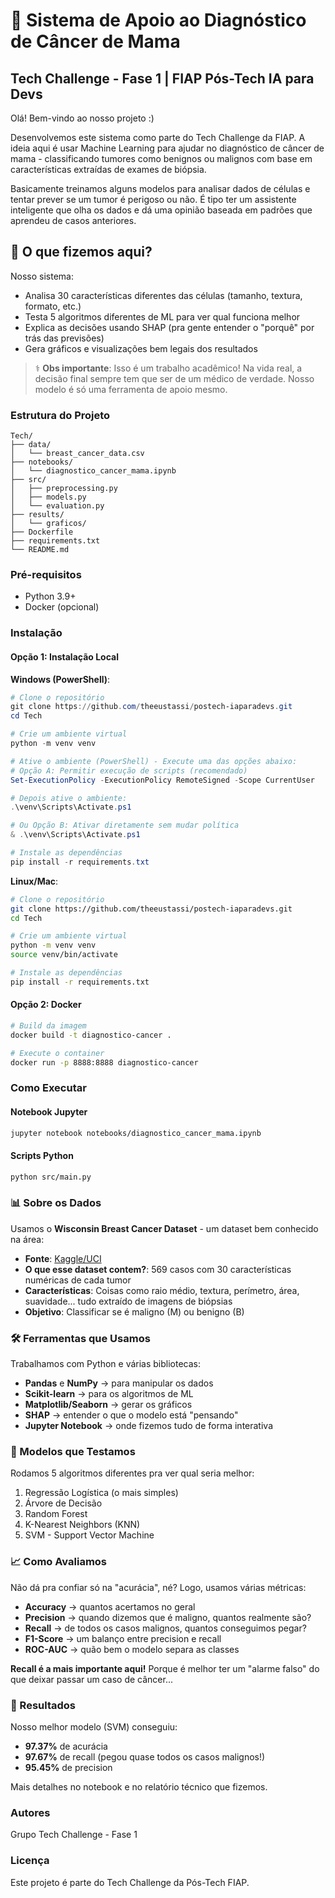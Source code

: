 # 🏥 Sistema de Apoio ao Diagnóstico de Câncer de Mama

## Tech Challenge - Fase 1 | FIAP Pós-Tech IA para Devs

Olá! Bem-vindo ao nosso projeto :)

Desenvolvemos este sistema como parte do Tech Challenge da FIAP. A ideia aqui é usar Machine Learning para ajudar no diagnóstico de câncer de mama - classificando tumores como benignos ou malignos com base em características extraídas de exames de biópsia.

Basicamente treinamos alguns modelos para analisar dados de células e tentar prever se um tumor é perigoso ou não. É tipo ter um assistente inteligente que olha os dados e dá uma opinião baseada em padrões que aprendeu de casos anteriores.

## 🎯 O que fizemos aqui?

Nosso sistema:
- Analisa 30 características diferentes das células (tamanho, textura, formato, etc.)
- Testa 5 algoritmos diferentes de ML para ver qual funciona melhor
- Explica as decisões usando SHAP (pra gente entender o "porquê" por trás das previsões)
- Gera gráficos e visualizações bem legais dos resultados

> ⚕️ **Obs importante**: Isso é um trabalho acadêmico! Na vida real, a decisão final sempre tem que ser de um médico de verdade. Nosso modelo é só uma ferramenta de apoio mesmo.

### Estrutura do Projeto
```
Tech/
├── data/
│   └── breast_cancer_data.csv
├── notebooks/
│   └── diagnostico_cancer_mama.ipynb
├── src/
│   ├── preprocessing.py
│   ├── models.py
│   └── evaluation.py
├── results/
│   └── graficos/
├── Dockerfile
├── requirements.txt
└── README.md
```

### Pré-requisitos
- Python 3.9+
- Docker (opcional)

### Instalação

#### Opção 1: Instalação Local

**Windows (PowerShell)**:
```powershell
# Clone o repositório
git clone https://github.com/theeustassi/postech-iaparadevs.git
cd Tech

# Crie um ambiente virtual
python -m venv venv

# Ative o ambiente (PowerShell) - Execute uma das opções abaixo:
# Opção A: Permitir execução de scripts (recomendado)
Set-ExecutionPolicy -ExecutionPolicy RemoteSigned -Scope CurrentUser

# Depois ative o ambiente:
.\venv\Scripts\Activate.ps1

# Ou Opção B: Ativar diretamente sem mudar política
& .\venv\Scripts\Activate.ps1

# Instale as dependências
pip install -r requirements.txt
```

**Linux/Mac**:
```bash
# Clone o repositório
git clone https://github.com/theeustassi/postech-iaparadevs.git
cd Tech

# Crie um ambiente virtual
python -m venv venv
source venv/bin/activate

# Instale as dependências
pip install -r requirements.txt
```

#### Opção 2: Docker
```bash
# Build da imagem
docker build -t diagnostico-cancer .

# Execute o container
docker run -p 8888:8888 diagnostico-cancer
```

### Como Executar

#### Notebook Jupyter
```bash
jupyter notebook notebooks/diagnostico_cancer_mama.ipynb
```

#### Scripts Python
```bash
python src/main.py
```

### 📊 Sobre os Dados

Usamos o **Wisconsin Breast Cancer Dataset** - um dataset bem conhecido na área:
- **Fonte**: [Kaggle/UCI](https://www.kaggle.com/datasets/uciml/breast-cancer-wisconsin-data)
- **O que esse dataset contem?**: 569 casos com 30 características numéricas de cada tumor
- **Características**: Coisas como raio médio, textura, perímetro, área, suavidade... tudo extraído de imagens de biópsias
- **Objetivo**: Classificar se é maligno (M) ou benigno (B)

### 🛠️ Ferramentas que Usamos

Trabalhamos com Python e várias bibliotecas:
- **Pandas** e **NumPy** → para manipular os dados
- **Scikit-learn** → para os algoritmos de ML
- **Matplotlib/Seaborn** → gerar os gráficos
- **SHAP** → entender o que o modelo está "pensando"
- **Jupyter Notebook** → onde fizemos tudo de forma interativa

### 🤖 Modelos que Testamos

Rodamos 5 algoritmos diferentes pra ver qual seria melhor:
1. Regressão Logística (o mais simples)
2. Árvore de Decisão
3. Random Forest
4. K-Nearest Neighbors (KNN)
5. SVM - Support Vector Machine

### 📈 Como Avaliamos

Não dá pra confiar só na "acurácia", né? Logo, usamos várias métricas:
- **Accuracy** → quantos acertamos no geral
- **Precision** → quando dizemos que é maligno, quantos realmente são?
- **Recall** → de todos os casos malignos, quantos conseguimos pegar?
- **F1-Score** → um balanço entre precision e recall
- **ROC-AUC** → quão bem o modelo separa as classes

**Recall é a mais importante aqui!** Porque é melhor ter um "alarme falso" do que deixar passar um caso de câncer...

### 🎯 Resultados

Nosso melhor modelo (SVM) conseguiu:
- **97.37%** de acurácia
- **97.67%** de recall (pegou quase todos os casos malignos!)
- **95.45%** de precision

Mais detalhes no notebook e no relatório técnico que fizemos.

### Autores
Grupo Tech Challenge - Fase 1

### Licença
Este projeto é parte do Tech Challenge da Pós-Tech FIAP.
